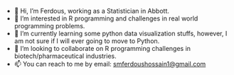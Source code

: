 - 👋 Hi, I’m Ferdous, working as a Statistician in Abbott.
- 👀 I’m interested in R programming and challenges in real world programming problems.
- 🌱 I’m currently learning some python data visualization stuffs, however, I am not sure if I will ever going to move to Python.
- 💞️ I’m looking to collaborate on R programming challenges in biotech/pharmaceutical industries. 
- 📫 You can reach to me by email: smferdoushossain1@gmail.com

<!---
hossainferdous/hossainferdous is a ✨ special ✨ repository because its `README.md` (this file) appears on your GitHub profile.
You can click the Preview link to take a look at your changes.
--->
